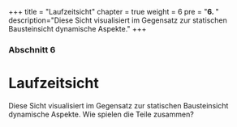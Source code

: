 +++
title = "Laufzeitsicht"
chapter = true
weight = 6
pre = "<b>6. </b>"
description="Diese Sicht visualisiert im Gegensatz zur statischen Bausteinsicht dynamische Aspekte."
+++

### Abschnitt 6

# Laufzeitsicht

Diese Sicht visualisiert im Gegensatz zur statischen Bausteinsicht dynamische Aspekte. Wie spielen die Teile zusammen?
